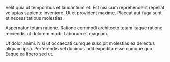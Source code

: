 Velit quia ut temporibus et laudantium et. Est nisi cum reprehenderit repellat voluptas sapiente inventore. Ut et provident maxime. Placeat aut fuga sunt et necessitatibus molestias.
 Aspernatur totam ratione. Ratione commodi architecto totam itaque ratione reiciendis ut dolorem modi. Laborum et magnam.
 Ut dolor animi. Nisi ut occaecati cumque suscipit molestias ea delectus aliquam ipsa. Perferendis vel ducimus odit expedita esse cumque quo. Eaque ea libero sed ut.